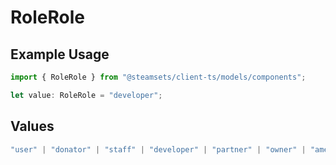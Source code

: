 # RoleRole

## Example Usage

```typescript
import { RoleRole } from "@steamsets/client-ts/models/components";

let value: RoleRole = "developer";
```

## Values

```typescript
"user" | "donator" | "staff" | "developer" | "partner" | "owner" | "amethyst" | "amber" | "emerald" | "sapphire" | "ruby" | "diamond" | "contributor" | "early_supporter" | "beta" | "translator" | "top_100" | "badge_scout"
```